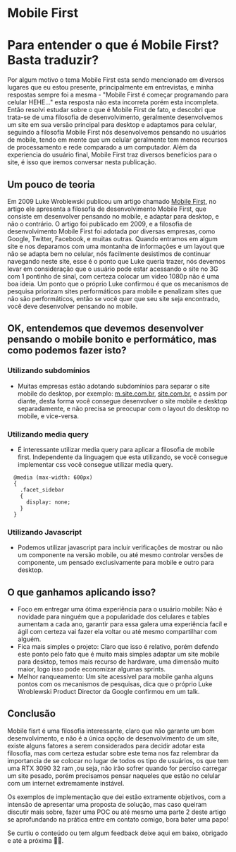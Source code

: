 # Mobile First

# Para entender o que é Mobile First? Basta traduzir?

Por algum motivo o tema Mobile First esta sendo mencionado em diversos lugares que eu estou presente, principalmente em entrevistas, e minha respostas sempre foi a mesma - "Mobile First é começar programando para celular HEHE..." esta resposta não esta incorreta porém esta incompleta. Então resolvi estudar sobre o que é Mobile First de fato, e descobri que trata-se de uma filosofia de desenvolvimento, geralmente desenvolvemos um site em sua versão principal para desktop e adaptamos para celular, seguindo a filosofia Mobile First nós desenvolvemos pensando no usuários de mobile, tendo em mente que um celular geralmente tem menos recursos de processamento e rede comparado a um computador. Além da experiencia do usuário final, Mobile First traz diversos benefícios para o site, é isso que iremos conversar nesta publicação.

## Um pouco de teoria

Em 2009 Luke Wroblewski publicou um artigo chamado [Mobile First](http://www.lukew.com/ff/entry.asp?933), no artigo ele apresenta a filosofia de desenvolvimento Mobile First, que consiste em desenvolver pensando no mobile, e adaptar para desktop, e não o contrário. O artigo foi publicado em 2009, e a filosofia de desenvolvimento Mobile First foi adotada por diversas empresas, como Google, Twitter, Facebook, e muitas outras. Quando entramos em algum site e nos deparamos com uma montanha de informações e um layout que não se adapta bem no celular, nós facilmente desistimos de continuar navegando neste site, esse é o ponto que Luke queria trazer, nós devemos levar em consideração que o usuário pode estar acessando o site no 3G com 1 pontinho de sinal, com certeza colocar um video 1080p não é uma boa ideia. Um ponto que o próprio Luke confirmou é que os mecanismos de pesquisa priorizam sites performáticos para mobile e penalizam sites que não são performáticos, então se você quer que seu site seja encontrado, você deve desenvolver pensando no mobile.

## OK, entendemos que devemos desenvolver pensando o mobile bonito e performático, mas como podemos fazer isto?

### Utilizando subdomínios

- Muitas empresas estão adotando subdomínios para separar o site mobile do desktop, por exemplo: [m.site.com.br](http://m.site.com.br/), [site.com.br](http://site.com.br/), e assim por diante, desta forma você consegue desenvolver o site mobile e desktop separadamente, e não precisa se preocupar com o layout do desktop no mobile, e vice-versa.

### Utilizando media query

- É interessante utilizar media query para aplicar a filosofia de mobile first. Independente da linguagem que esta utilizando, se você consegue implementar css você consegue utilizar media query.

```
  @media (max-width: 600px)
  {
    .facet_sidebar
    {
      display: none;
    }
  }
```

### Utilizando Javascript

- Podemos utilizar javascript para incluir verificações de mostrar ou não um componente na versão mobile, ou até mesmo controlar versões de componente, um pensado exclusivamente para mobile e outro para desktop.

## O que ganhamos aplicando isso?

- Foco em entregar uma ótima experiência para o usuário mobile: Não é novidade para ninguém que a popularidade dos celulares e tables aumentam a cada ano, garantir para essa galera uma experiência facíl e ágil com certeza vai fazer ela voltar ou até mesmo compartilhar com alguém.
- Fica mais simples o projeto: Claro que isso é relativo, porém defendo este ponto pelo fato que é muito mais simples adaptar um site mobile para desktop, temos mais recurso de hardware, uma dimensão muito maior, logo isso pode economizar algumas sprints.
- Melhor ranqueamento: Um site acessível para mobile ganha alguns pontos com os mecanismos de pesquisas, dica que o próprio Luke Wroblewski Product Director da Google confirmou em um talk.

## Conclusão

Mobile fisrt é uma filosofia interessante, claro que não garante um bom desenvolvimento, e não é a única opção de desenvolvimento de um site, existe alguns fatores a serem considerados para decidir adotar esta filosofia, mas com certeza estudar sobre este tema nos faz relembrar da importancia de se colocar no lugar de todos os tipo de usuários, os que tem uma RTX 3090 32 ram ,ou seja, não irão sofrer quando for perciso carregar um site pesado, porém precisamos pensar naqueles que estão no celular com um internet extremamente instável.

Os exemplos de implementação que dei estão extramente objetivos, com a intensão de apresentar uma proposta de solução, mas caso queiram discutir mais sobre, fazer uma POC ou até mesmo uma parte 2 deste artigo se aprofundando na prática entre em contato comigo, bora bater uma papo!

Se curtiu o conteúdo ou tem algum feedback deixe aqui em baixo, obrigado e até a próxima 👋🏽.
